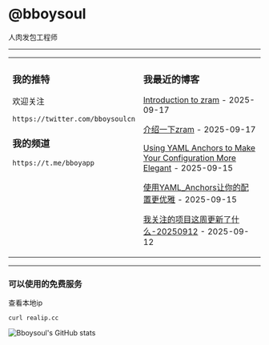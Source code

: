 # @bboysoul

人肉发包工程师

---


<table>
<tr>
<td valign="top" width="50%">

### 我的推特

欢迎关注

`https://twitter.com/bboysoulcn`

### 我的频道

`https://t.me/bboyapp`

</td>
<td valign="top" width="50%">

### 我最近的博客

<!-- blog start -->
[Introduction to zram](https://www.bboy.app/2025/09/17/introduction-to-zram/) - 2025-09-17

[介绍一下zram](https://www.bboy.app/2025/09/17/%E4%BB%8B%E7%BB%8D%E4%B8%80%E4%B8%8Bzram/) - 2025-09-17

[Using YAML Anchors to Make Your Configuration More Elegant](https://www.bboy.app/2025/09/15/using-yaml-anchors-to-make-your-configuration-more-elegant/) - 2025-09-15

[使用YAML_Anchors让你的配置更优雅](https://www.bboy.app/2025/09/15/%E4%BD%BF%E7%94%A8yaml_anchors%E8%AE%A9%E4%BD%A0%E7%9A%84%E9%85%8D%E7%BD%AE%E6%9B%B4%E4%BC%98%E9%9B%85/) - 2025-09-15

[我关注的项目这周更新了什么-20250912](https://www.bboy.app/2025/09/12/%E6%88%91%E5%85%B3%E6%B3%A8%E7%9A%84%E9%A1%B9%E7%9B%AE%E8%BF%99%E5%91%A8%E6%9B%B4%E6%96%B0%E4%BA%86%E4%BB%80%E4%B9%88-20250912/) - 2025-09-12
<!-- blog end -->
</td>
</tr></table>

---


### 可以使用的免费服务

查看本地ip

`curl realip.cc`

![Bboysoul's GitHub stats](https://github-readme-stats.vercel.app/api?username=bboysoulcn&show_icons=true)



